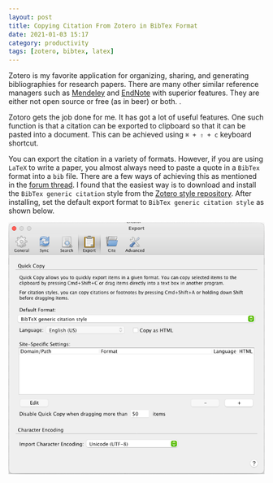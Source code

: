 ```yaml
---
layout: post
title: Copying Citation From Zotero in BibTex Format
date: 2021-01-03 15:17
category: productivity
tags: [zotero, bibtex, latex]
---
```


Zotero is my favorite application for organizing, sharing, and generating bibliographies for research papers. There are many other similar reference managers such as [Mendeley](https://www.mendeley.com/download-desktop-new/) and [EndNote](https://endnote.com/) with superior features. They are either not open source or free (as in beer) or both. . 

Zotoro gets the job done for me. It has got a lot of useful features. One such function is that a citation can be exported to
clipboard so that it can be pasted into a document. This can be achieved using `⌘ + ⇧ + c` keyboard shortcut. 

You can export the citation in a variety of formats. However, if you are using `LaTeX` to write a paper, you almost always
need to paste a quote in a `BibTex` format into a `bib` file. There are a few ways of achieving this as mentioned in the [forum thread](https://forums.zotero.org/discussion/14300/copy-in-bibtex-format-how/). I found that the easiest way is to download and install the `BibTex generic citation` style from the [Zotero style repository](http://www.zotero.org/styles). After installing, set the default export format to `BibTex generic citation style` as shown below.

![zotero-export-bibtex](../files/zotero-export-bibtex.png)